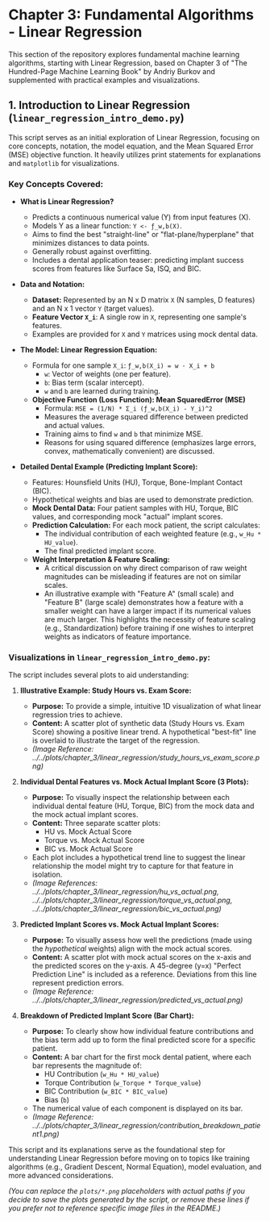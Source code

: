 # Chapter 3: Fundamental Algorithms - Linear Regression

This section of the repository explores fundamental machine learning algorithms, starting with Linear Regression, based on Chapter 3 of "The Hundred-Page Machine Learning Book" by Andriy Burkov and supplemented with practical examples and visualizations.

## 1. Introduction to Linear Regression (`linear_regression_intro_demo.py`)

This script serves as an initial exploration of Linear Regression, focusing on core concepts, notation, the model equation, and the Mean Squared Error (MSE) objective function. It heavily utilizes print statements for explanations and `matplotlib` for visualizations.

### Key Concepts Covered:

*   **What is Linear Regression?**
    *   Predicts a continuous numerical value (Y) from input features (X).
    *   Models Y as a linear function: `Y <- ƒ_w,b(X)`.
    *   Aims to find the best "straight-line" or "flat-plane/hyperplane" that minimizes distances to data points.
    *   Generally robust against overfitting.
    *   Includes a dental application teaser: predicting implant success scores from features like Surface Sa, ISQ, and BIC.

*   **Data and Notation:**
    *   **Dataset:** Represented by an N x D matrix `X` (N samples, D features) and an N x 1 vector `Y` (target values).
    *   **Feature Vector `X_i`**: A single row in `X`, representing one sample's features.
    *   Examples are provided for `X` and `Y` matrices using mock dental data.

*   **The Model: Linear Regression Equation:**
    *   Formula for one sample `X_i`: `ƒ_w,b(X_i) = w · X_i + b`
        *   `w`: Vector of weights (one per feature).
        *   `b`: Bias term (scalar intercept).
        *   `w` and `b` are learned during training.
    *   **Objective Function (Loss Function): Mean SquaredError (MSE)**
        *   Formula: `MSE = (1/N) * Σ_i (ƒ_w,b(X_i) - Y_i)^2`
        *   Measures the average squared difference between predicted and actual values.
        *   Training aims to find `w` and `b` that minimize MSE.
        *   Reasons for using squared difference (emphasizes large errors, convex, mathematically convenient) are discussed.

*   **Detailed Dental Example (Predicting Implant Score):**
    *   Features: Hounsfield Units (HU), Torque, Bone-Implant Contact (BIC).
    *   Hypothetical weights and bias are used to demonstrate prediction.
    *   **Mock Dental Data:** Four patient samples with HU, Torque, BIC values, and corresponding mock "actual" implant scores.
    *   **Prediction Calculation:** For each mock patient, the script calculates:
        *   The individual contribution of each weighted feature (e.g., `w_Hu * HU_value`).
        *   The final predicted implant score.
    *   **Weight Interpretation & Feature Scaling:**
        *   A critical discussion on why direct comparison of raw weight magnitudes can be misleading if features are not on similar scales.
        *   An illustrative example with "Feature A" (small scale) and "Feature B" (large scale) demonstrates how a feature with a smaller weight can have a larger impact if its numerical values are much larger. This highlights the necessity of feature scaling (e.g., Standardization) before training if one wishes to interpret weights as indicators of feature importance.

### Visualizations in `linear_regression_intro_demo.py`:

The script includes several plots to aid understanding:

1.  **Illustrative Example: Study Hours vs. Exam Score:**
    *   **Purpose:** To provide a simple, intuitive 1D visualization of what linear regression tries to achieve.
    *   **Content:** A scatter plot of synthetic data (Study Hours vs. Exam Score) showing a positive linear trend. A hypothetical "best-fit" line is overlaid to illustrate the target of the regression.
    *   *(Image Reference: ../../plots/chapter_3/linear_regression/study_hours_vs_exam_score.png)*

2.  **Individual Dental Features vs. Mock Actual Implant Score (3 Plots):**
    *   **Purpose:** To visually inspect the relationship between each individual dental feature (HU, Torque, BIC) from the mock data and the mock actual implant scores.
    *   **Content:** Three separate scatter plots:
        *   HU vs. Mock Actual Score
        *   Torque vs. Mock Actual Score
        *   BIC vs. Mock Actual Score
    *   Each plot includes a hypothetical trend line to suggest the linear relationship the model might try to capture for that feature in isolation.
    *   *(Image References: ../../plots/chapter_3/linear_regression/hu_vs_actual.png, ../../plots/chapter_3/linear_regression/torque_vs_actual.png, ../../plots/chapter_3/linear_regression/bic_vs_actual.png)*

3.  **Predicted Implant Scores vs. Mock Actual Implant Scores:**
    *   **Purpose:** To visually assess how well the predictions (made using the *hypothetical* weights) align with the mock actual scores.
    *   **Content:** A scatter plot with mock actual scores on the x-axis and the predicted scores on the y-axis. A 45-degree (y=x) "Perfect Prediction Line" is included as a reference. Deviations from this line represent prediction errors.
    *   *(Image Reference: ../../plots/chapter_3/linear_regression/predicted_vs_actual.png)*

4.  **Breakdown of Predicted Implant Score (Bar Chart):**
    *   **Purpose:** To clearly show how individual feature contributions and the bias term add up to form the final predicted score for a specific patient.
    *   **Content:** A bar chart for the first mock dental patient, where each bar represents the magnitude of:
        *   HU Contribution (`w_Hu * HU_value`)
        *   Torque Contribution (`w_Torque * Torque_value`)
        *   BIC Contribution (`w_BIC * BIC_value`)
        *   Bias (`b`)
    *   The numerical value of each component is displayed on its bar.
    *   *(Image Reference: ../../plots/chapter_3/linear_regression/contribution_breakdown_patient1.png)*

This script and its explanations serve as the foundational step for understanding Linear Regression before moving on to topics like training algorithms (e.g., Gradient Descent, Normal Equation), model evaluation, and more advanced considerations.

*(You can replace the `plots/*.png` placeholders with actual paths if you decide to save the plots generated by the script, or remove these lines if you prefer not to reference specific image files in the README.)* 